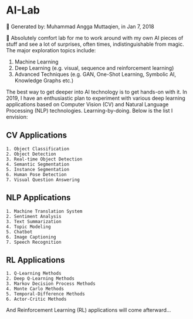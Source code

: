 # AI-Lab 
📁 Generated by: Muhammad Angga Muttaqien, in Jan 7, 2018

🔬 Absolutely comfort lab for me to work around with my own AI pieces of stuff and see a lot of surprises, often times, indistinguishable from magic. The major exploration topics include:

1. Machine Learning
2. Deep Learning (e.g. visual, sequence and reinforcement learning)
3. Advanced Techniques (e.g. GAN, One-Shot Learning, Symbolic AI, Knowledge Graphs etc.)

The best way to get deeper into AI technology is to get hands-on with it. In 2019, I have an enthusiastic plan to experiment with various deep learning applications based on Computer Vision (CV) and Natural Language Processing (NLP) technologies. Learning-by-doing. Below is the list I envision:

## CV Applications
```text
1. Object Classification
2. Object Detection
3. Real-time Object Detection
4. Semantic Segmentation
5. Instance Segmentation
6. Human Pose Detection
7. Visual Question Answering
```

## NLP Applications
```text
1. Machine Translation System
2. Sentiment Analysis
3. Text Summarization
4. Topic Modeling
5. Chatbot
6. Image Captioning
7. Speech Recognition
```

## RL Applications
```text
1. Q-Learning Methods
2. Deep Q-Learning Methods
3. Markov Decision Process Methods
4. Monte Carlo Methods
5. Temporal-Difference Methods
6. Actor-Critic Methods
```

And Reinforcement Learning (RL) applications will come afterward...
